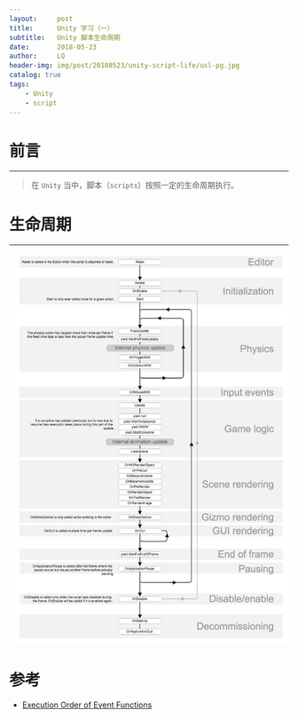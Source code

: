 ```yaml
---
layout:     post
title:      Unity 学习（一）
subtitle:   Unity 脚本生命周期
date:       2018-05-23
author:     LQ
header-img: img/post/20180523/unity-script-life/usl-pg.jpg
catalog: true
tags:
    - Unity
    - script
---
```

# 前言
---
>在 `Unity` 当中，脚本（`scripts`）按照一定的生命周期执行。

# 生命周期
---
![script life](https://raw.githubusercontent.com/chenup/chenup.github.io/master/img/post/20180523/unity-script-life/usl-sl.jpg)

# 参考
- [Execution Order of Event Functions](https://docs.unity3d.com/Manual/ExecutionOrder.html)


